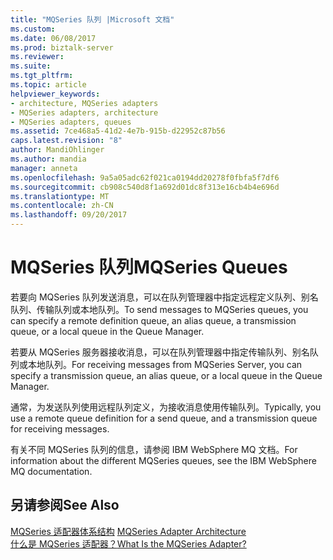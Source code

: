 ```yaml
---
title: "MQSeries 队列 |Microsoft 文档"
ms.custom: 
ms.date: 06/08/2017
ms.prod: biztalk-server
ms.reviewer: 
ms.suite: 
ms.tgt_pltfrm: 
ms.topic: article
helpviewer_keywords:
- architecture, MQSeries adapters
- MQSeries adapters, architecture
- MQSeries adapters, queues
ms.assetid: 7ce468a5-41d2-4e7b-915b-d22952c87b56
caps.latest.revision: "8"
author: MandiOhlinger
ms.author: mandia
manager: anneta
ms.openlocfilehash: 9a5a05adc62f021ca0194dd20278f0fbfa5f7df6
ms.sourcegitcommit: cb908c540d8f1a692d01dc8f313e16cb4b4e696d
ms.translationtype: MT
ms.contentlocale: zh-CN
ms.lasthandoff: 09/20/2017
---
```

# <a name="mqseries-queues"></a><span data-ttu-id="6919c-102">MQSeries 队列</span><span class="sxs-lookup"><span data-stu-id="6919c-102">MQSeries Queues</span></span>
<span data-ttu-id="6919c-103">若要向 MQSeries 队列发送消息，可以在队列管理器中指定远程定义队列、别名队列、传输队列或本地队列。</span><span class="sxs-lookup"><span data-stu-id="6919c-103">To send messages to MQSeries queues, you can specify a remote definition queue, an alias queue, a transmission queue, or a local queue in the Queue Manager.</span></span>  
  
 <span data-ttu-id="6919c-104">若要从 MQSeries 服务器接收消息，可以在队列管理器中指定传输队列、别名队列或本地队列。</span><span class="sxs-lookup"><span data-stu-id="6919c-104">For receiving messages from MQSeries Server, you can specify a transmission queue, an alias queue, or a local queue in the Queue Manager.</span></span>  
  
 <span data-ttu-id="6919c-105">通常，为发送队列使用远程队列定义，为接收消息使用传输队列。</span><span class="sxs-lookup"><span data-stu-id="6919c-105">Typically, you use a remote queue definition for a send queue, and a transmission queue for receiving messages.</span></span>  
  
 <span data-ttu-id="6919c-106">有关不同 MQSeries 队列的信息，请参阅 IBM WebSphere MQ 文档。</span><span class="sxs-lookup"><span data-stu-id="6919c-106">For information about the different MQSeries queues, see the IBM WebSphere MQ documentation.</span></span>  
  
## <a name="see-also"></a><span data-ttu-id="6919c-107">另请参阅</span><span class="sxs-lookup"><span data-stu-id="6919c-107">See Also</span></span>  
 <span data-ttu-id="6919c-108">[MQSeries 适配器体系结构](../core/mqseries-adapter-architecture.md) </span><span class="sxs-lookup"><span data-stu-id="6919c-108">[MQSeries Adapter Architecture](../core/mqseries-adapter-architecture.md) </span></span>  
 [<span data-ttu-id="6919c-109">什么是 MQSeries 适配器？</span><span class="sxs-lookup"><span data-stu-id="6919c-109">What Is the MQSeries Adapter?</span></span>](../core/what-is-the-mqseries-adapter.md)